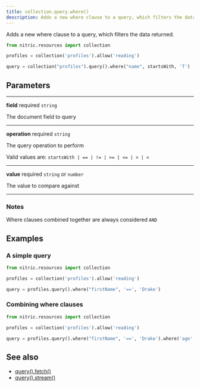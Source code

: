 ```yaml
---
title: collection.query.where()
description: Adds a new where clause to a query, which filters the data returned.
---
```


Adds a new where clause to a query, which filters the data returned.

```python
from nitric.resources import collection

profiles = collection('profiles').allow('reading')

query = collection("profiles").query().where("name", startsWith, 'T')
```

## Parameters

---

**field** required `string`

The document field to query

---

**operation** required `string`

The query operation to perform

Valid values are: `startsWith | == | != | >= | <= | > | <`

---

**value** required `string` or `number`

The value to compare against

---

### Notes

Where clauses combined together are always considered `AND`

## Examples

### A simple query

```python
from nitric.resources import collection

profiles = collection('profiles').allow('reading')

query = profiles.query().where("firstName", '==', 'Drake')
```

### Combining where clauses

```python
from nitric.resources import collection

profiles = collection('profiles').allow('reading')

query = profiles.query().where("firstName", '==', 'Drake').where('age', '>=', 21)
```

## See also

- [query().fetch()](./collection-query-fetch)
- [query().stream()](./collection-query-stream)
